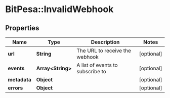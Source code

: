 # BitPesa::InvalidWebhook

## Properties
Name | Type | Description | Notes
------------ | ------------- | ------------- | -------------
**url** | **String** | The URL to receive the webhook | [optional] 
**events** | **Array&lt;String&gt;** | A list of events to subscribe to | [optional] 
**metadata** | **Object** |  | [optional] 
**errors** | **Object** |  | [optional] 


